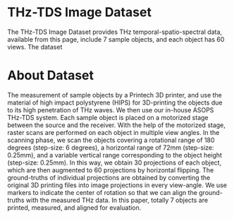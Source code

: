 # THz-TDS Image Dataset
The THz-TDS Image Dataset provides THz temporal-spatio-spectral data, available from this page, include 7 sample objects, and each object has 60 views. 
The dataset 

# About Dataset
The measurement of sample objects by a Printech 3D printer, and use the material of high impact polystyrene (HIPS) for 3D-printing the objects
due to its high penetration of THz waves. We then use our in-house ASOPS THz-TDS system. 
Each sample object is placed on a motorized stage between the source and the receiver. 
With the help of the motorized stage, raster scans are performed on each object in multiple view angles. 
In the scanning phase, we scan the objects covering a rotational range of 180 degrees (step-size: 6 degrees),  a horizontal range of 72mm (step-size: 0.25mm), and a variable vertical range corresponding to the object height (step-size: 0.25mm). 
In this way, we obtain 30 projections of each object, which are then augmented to 60 projections by horizontal flipping. The ground-truths of individual projections are obtained by converting the original 3D printing files into image projections in every view-angle. We use markers to indicate the center of rotation so that we can align the ground-truths with the measured THz data. In this paper, totally 7 objects are printed, measured, and aligned for evaluation. 
